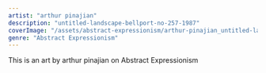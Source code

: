 ```yaml
---
artist: "arthur pinajian"
description: "untitled-landscape-bellport-no-257-1987"
coverImage: "/assets/abstract-expressionism/arthur-pinajian_untitled-landscape-bellport-no-257-1987.jpg"
genre: "Abstract Expressionism"
---
```

This is an art by arthur pinajian on Abstract Expressionism

